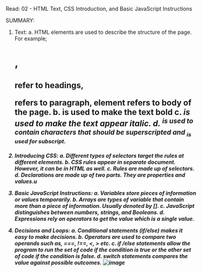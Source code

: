 Read: 02 - HTML Text, CSS Introduction, and Basic JavaScript Instructions

SUMMARY:

1.	Text:
a.	HTML elements are used to describe the structure of the page. For example; <h1>, <h2> refer to headings, <p> refers to paragraph, <body> element refers to body of the page.
b.	<b> is used to make the text bold
c.	<I> is used to make the text appear italic.
d.	<sup> is used to contain characters that should be superscripted and <sub> is used for subscript.

2.	Introducing CSS:
a.	Different types of selectors target the rules at different elements.
b.	CSS rules appear in separate document. However, it can be in HTML as well.
c.	Rules are made up of selectors.
d.	Declarations are made up of two parts. They are properties and values.u


3.	Basic JavaScript Instructions:
a.	Variables store pieces of information or values temporarily.
b.	Arrays are types of variable that contain more than a piece of information. Usually denoted by [].
c.	JavaScript distinguishes between numbers, strings, and Booleans.
d.	Expressions rely on operators to get the value which is a single value.


4.	Decisions and Loops:
a.	Conditional statements (if/else) makes it easy to make decisions.
b.	Operators are used to compare two operands such as, ===, !==, <, > etc.
c.	if /else statements allow the program to run the set of code if the condition is true or the other set of code if the condition is false. 
d.	switch statements compares the value against possible outcomes.
![image](https://user-images.githubusercontent.com/75637766/126711027-fcafc74a-1579-412a-b01b-733107c30b8f.png)
